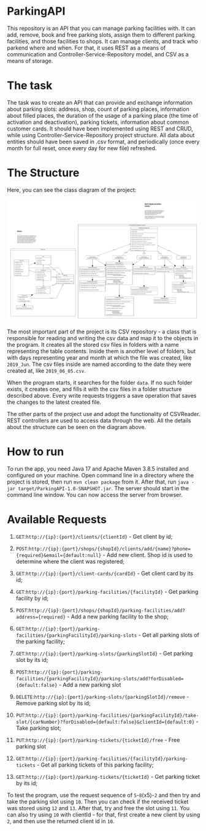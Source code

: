 # ParkingAPI
 
This repository is an API that you can manage parking facilities with. It can add, remove, book and free parking slots, assign them to different parking facilities, and those facilities to shops. It can manage clients, and track who parkend where and when. For that, it uses REST as a means of communication and Controller-Service-Repository model, and CSV as a means of storage.

# The task

The task was to create an API that can provide and exchange information about parking slots: address, shop, count of parking places, information about filled places, the duration of the usage of a parking place (the time of activation and deactivation), parking tickets, information about common customer cards. It should have been implemented using REST and CRUD, while using Controller-Service-Repository project structure. All data about entities should have been saved in .csv format, and periodically (once every month for full reset, once every day for new file) refreshed.

# The Structure

Here, you can see the class diagram of the project:

![Class diagram](docs/ClassDiagram.png)

The most important part of the project is its CSV repository - a class that is responsible for reading and writing the csv data and map it to the objects in the program. It creates all the stored csv files in folders with a name representing the table contents. Inside them is another level of folders, but with days representing year and month at which the file was created, like `2019_Jun`. The csv files inside are named according to the date they were created at, like `2019_06_05.csv`.

When the program starts, it searches for the folder `data`. If no such folder exists, it creates one, and fills it with the csv files in a folder structure described above. Every write requests triggers a save operation that saves the changes to the latest created file.

The other parts of the project use and adopt the functionality of CSVReader. REST controllers are used to access data through the web. All the details about the structure can be seen on the diagram above.

# How to run

To run the app, you need Java 17 and Apache Maven 3.8.5 installed and configured on your machine. Open command line in a directory where the project is stored, then run `mvn clean package` from it. After that, run `java -jar target/ParkingAPI-1.0-SNAPSHOT.jar`. The server should start in the command line window. You can now access the server from browser.

# Available Requests

1. `GET`:`http://{ip}:{port}/clients/{clientId}` - Get client by id;
2. `POST`:`http://{ip}:{port}/shops/{shopId}/clients/add/{name}?phone={required}&email={default:null}` - Add new client. Shop id is used to determine where the client was registered;


3. `GET`:`http://{ip}:{port}/client-cards/{cardId}` - Get client card by its id;


4. `GET`:`http://{ip}:{port}/parking-facilities/{facilityId}` - Get parking facility by id;
5. `POST`:`http://{ip}:{port}/shops/{shopId}/parking-facilities/add?address={required}` - Add a new parking facility to the shop;


6. `GET`:`http://{ip}:{port}/parking-facilities/{parkingFacilityId}/parking-slots` - Get all parking slots of the parking facility;
7. `GET`:`http://{ip}:{port}/parking-slots/{parkingSlotId}` - Get parking slot by its id;
8. `POST`:`http://{ip}:{port}/parking-facilities/{parkingFacilityId}/parking-slots/add?forDisabled={default:false}` - Add a new parking slot
9. `DELETE`:`http://{ip}:{port}/parking-slots/{parkingSlotId}/remove` -  Remove parking slot by its id;
10. `PUT`:`http://{ip}:{port}/parking-facilities/{parkingFacilityId}/take-slot/{carNumber}?forDisabled={default:false}&clientId={default:0}` -  Take parking slot;
11. `PUT`:`http://{ip}:{port}/parking-tickets/{ticketId}/free` -  Free parking slot


12. `GET`:`http://{ip}:{port}/parking-facilities/{facilityId}/parking-tickets` - Get all parking tickets of this parking facility;
13. `GET`:`http://{ip}:{port}/parking-tickets/{ticketId}` -  Get parking ticket by its id;

To test the program, use the request sequence of `5`-`8`(x5)-`2` and then try and take the parking slot using `10`. Then you can check if the received ticket was stored using `12` and `13`. After that, try and free the slot using `11`. You can also try using `10` with clientId - for that, first create a new client by using `2`, and then use the returned client id in `10`. 
